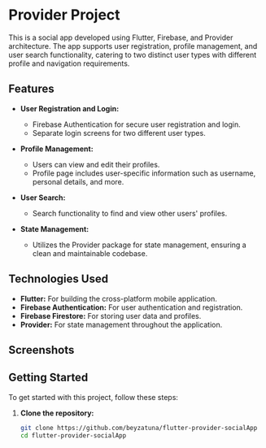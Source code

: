 # Provider Project

This is a social app developed using Flutter, Firebase, and Provider architecture. The app supports user registration, profile management, and user search functionality, catering to two distinct user types with different profile and navigation requirements.

## Features

- **User Registration and Login:**
  - Firebase Authentication for secure user registration and login.
  - Separate login screens for two different user types.

- **Profile Management:**
  - Users can view and edit their profiles.
  - Profile page includes user-specific information such as username, personal details, and more.

- **User Search:**
  - Search functionality to find and view other users' profiles.

- **State Management:**
  - Utilizes the Provider package for state management, ensuring a clean and maintainable codebase.

## Technologies Used

- **Flutter:** For building the cross-platform mobile application.
- **Firebase Authentication:** For user authentication and registration.
- **Firebase Firestore:** For storing user data and profiles.
- **Provider:** For state management throughout the application.

## Screenshots



## Getting Started

To get started with this project, follow these steps:

1. **Clone the repository:**
   ```bash
   git clone https://github.com/beyzatuna/flutter-provider-socialApp
   cd flutter-provider-socialApp
